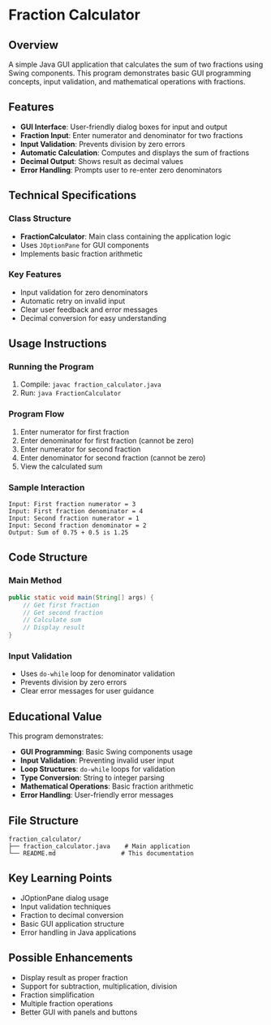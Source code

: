 # Fraction Calculator

## Overview

A simple Java GUI application that calculates the sum of two fractions using Swing components. This program demonstrates basic GUI programming concepts, input validation, and mathematical operations with fractions.

## Features

- **GUI Interface**: User-friendly dialog boxes for input and output
- **Fraction Input**: Enter numerator and denominator for two fractions
- **Input Validation**: Prevents division by zero errors
- **Automatic Calculation**: Computes and displays the sum of fractions
- **Decimal Output**: Shows result as decimal values
- **Error Handling**: Prompts user to re-enter zero denominators

## Technical Specifications

### Class Structure
- **FractionCalculator**: Main class containing the application logic
- Uses `JOptionPane` for GUI components
- Implements basic fraction arithmetic

### Key Features
- Input validation for zero denominators
- Automatic retry on invalid input
- Clear user feedback and error messages
- Decimal conversion for easy understanding

## Usage Instructions

### Running the Program
1. Compile: `javac fraction_calculator.java`
2. Run: `java FractionCalculator`

### Program Flow
1. Enter numerator for first fraction
2. Enter denominator for first fraction (cannot be zero)
3. Enter numerator for second fraction  
4. Enter denominator for second fraction (cannot be zero)
5. View the calculated sum

### Sample Interaction
```
Input: First fraction numerator = 3
Input: First fraction denominator = 4
Input: Second fraction numerator = 1
Input: Second fraction denominator = 2
Output: Sum of 0.75 + 0.5 is 1.25
```

## Code Structure

### Main Method
```java
public static void main(String[] args) {
    // Get first fraction
    // Get second fraction  
    // Calculate sum
    // Display result
}
```

### Input Validation
- Uses `do-while` loop for denominator validation
- Prevents division by zero errors
- Clear error messages for user guidance

## Educational Value

This program demonstrates:
- **GUI Programming**: Basic Swing components usage
- **Input Validation**: Preventing invalid user input
- **Loop Structures**: `do-while` loops for validation
- **Type Conversion**: String to integer parsing
- **Mathematical Operations**: Basic fraction arithmetic
- **Error Handling**: User-friendly error messages

## File Structure
```
fraction_calculator/
├── fraction_calculator.java    # Main application
└── README.md                  # This documentation
```

## Key Learning Points
- JOptionPane dialog usage
- Input validation techniques
- Fraction to decimal conversion
- Basic GUI application structure
- Error handling in Java applications

## Possible Enhancements
- Display result as proper fraction
- Support for subtraction, multiplication, division
- Fraction simplification
- Multiple fraction operations
- Better GUI with panels and buttons
